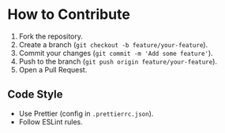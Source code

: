 # How to Contribute

1. Fork the repository.
2. Create a branch (`git checkout -b feature/your-feature`).
3. Commit your changes (`git commit -m 'Add some feature'`).
4. Push to the branch (`git push origin feature/your-feature`).
5. Open a Pull Request.

## Code Style

- Use Prettier (config in `.prettierrc.json`).
- Follow ESLint rules.
